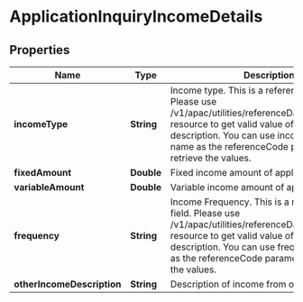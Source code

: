 # ApplicationInquiryIncomeDetails

## Properties
Name | Type | Description | Notes
------------ | ------------- | ------------- | -------------
**incomeType** | **String** | Income type. This is a reference data field. Please use /v1/apac/utilities/referenceData/{incomeType} resource to get valid value of this field with description. You can use incomeType field name as the referenceCode parameter to retrieve the values. |  [optional]
**fixedAmount** | **Double** | Fixed income amount of applicant |  [optional]
**variableAmount** | **Double** | Variable income amount of applicant |  [optional]
**frequency** | **String** | Income Frequency. This is a reference data field. Please use /v1/apac/utilities/referenceData/{frequency} resource to get valid value of this field with description. You can use frequency field name as the referenceCode parameter to retrieve the values. |  [optional]
**otherIncomeDescription** | **String** | Description of income from other sources |  [optional]
